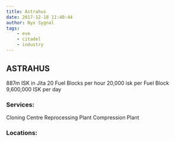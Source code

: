 ```yaml
---
title: Astrahus
date: 2017-12-18 11:40:44
author: Nyx Sygnal
tags: 
    - eve
    - citadel
    - industry
---
```


## ASTRAHUS

887m ISK in Jita
20 Fuel Blocks per hour
20,000 isk per Fuel Block
9,600,000 ISK per day

### Services:
Cloning Centre
Reprocessing Plant
Compression Plant

### Locations:

